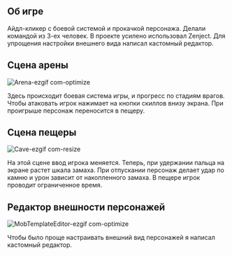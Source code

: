 ## Об игре
Айдл-кликер с боевой системой и прокачкой персонажа. Делали командой из 3-ех человек. В проекте усилено использовал Zenject. Для упрощения настройки внешнего вида написал кастомный редактор.

## Сцена арены
![Arena-ezgif com-optimize](https://github.com/user-attachments/assets/9e5cfa2f-1187-48a7-9dd9-f2af0782b1dd)

Здесь происходит боевая система игры, и прогресс по стадиям врагов.
Чтобы атаковать игрок нажимает на кнопки скиллов внизу экрана.
При проигрыше персонаж переносится в пещеру.

## Сцена пещеры
![Cave-ezgif com-resize](https://github.com/user-attachments/assets/eadc38b2-f194-435a-8f72-065168eb7020)

На этой сцене ввод игрока меняется.
Теперь, при удержании пальца на экране растет шкала замаха.
При отпускании персонаж делает удар по камню и урон зависит от накопленного замаха.
В пещере игрок проводит ограниченное время.

## Редактор внешности персонажей
![MobTemplateEditor-ezgif com-optimize](https://github.com/user-attachments/assets/c83ba135-1ee7-43fc-a07d-c605c25bd860)

Чтобы было проще настраивать внешний вид персонажей я написал кастомный редактор.
